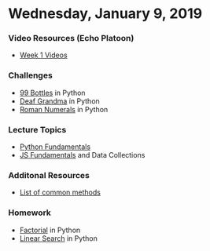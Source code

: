Wednesday, January 9, 2019
=======================
### Video Resources (Echo Platoon)
- [Week 1 Videos](https://www.youtube.com/watch?v=MXfqHyQHmfo&list=PLu0CiQ7bzwESorYiOmwUJEdqs4YJfyMNh)

### Challenges
* [99 Bottles](https://github.com/hotelplatoon/99-Bottles) in Python
* [Deaf Grandma](https://github.com/hotelplatoon/Deaf-Grandma) in Python
* [Roman Numerals](https://github.com/hotelplatoon/roman-numerals) in Python

### Lecture Topics
* [Python Fundamentals](https://github.com/hotelplatoon/curriculum/blob/master/week-01/lecture-materials/python_fundamentals.md)
* [JS Fundamentals](https://github.com/hotelplatoon/curriculum/blob/master/week-01/lecture-materials/javascript_control_flow.pdf) and Data Collections

### Additonal Resources
* [List of common methods](https://developer.mozilla.org/en-US/docs/Web/JavaScript/Reference/Global_Objects/Array)

### Homework
* [Factorial](https://github.com/hotelplatoon/factorial) in Python
* [Linear Search](https://github.com/hotelplatoon/linear-search) in Python
